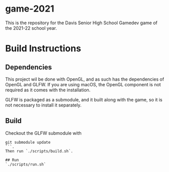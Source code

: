 # game-2021

This is the repository for the Davis Senior High School Gamedev game of the
2021-22 school year.

# Build Instructions

## Dependencies
This project wil be done with OpenGL, and as such has the dependencies of OpenGL
and GLFW. If you are using macOS, the OpenGL component is not required as it
comes with the installation.

GLFW is packaged as a submodule, and it built along with the game, so it is not
necessary to install it separately.

## Build
Checkout the GLFW submodule with

```git submodule init
git submodule update
```.
Then run `./scripts/build.sh`.

## Run
`./scripts/run.sh`
